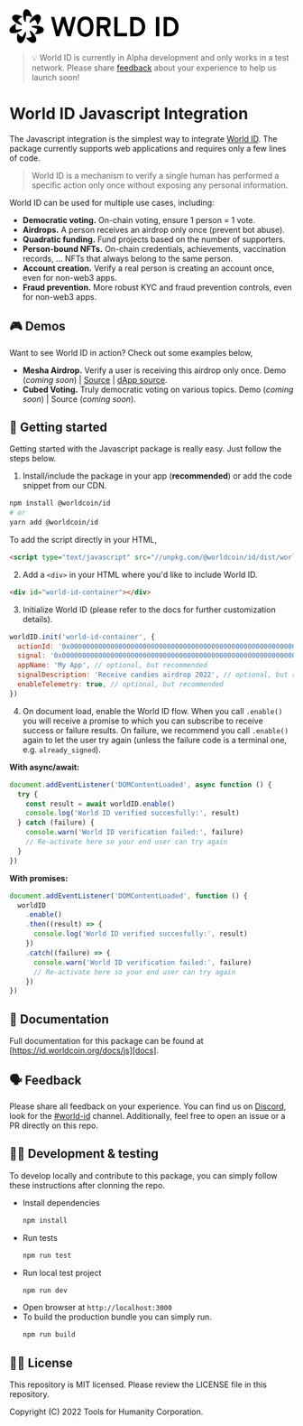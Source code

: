 <img src="https://raw.githubusercontent.com/worldcoin/world-id-js/main/world-id-logo.svg" alt="World ID logo" width="300" />

> 💡 World ID is currently in Alpha development and only works in a test network. Please share [feedback](#feedback) about your experience to help us launch soon!

# World ID Javascript Integration

The Javascript integration is the simplest way to integrate [World ID](https://id.worldcoin.org). The package currently supports web applications and requires only a few lines of code.

> World ID is a mechanism to verify a single human has performed a specific action only once without exposing any personal information.

World ID can be used for multiple use cases, including:

- **Democratic voting.** On-chain voting, ensure 1 person = 1 vote.
- **Airdrops.** A person receives an airdrop only once (prevent bot abuse).
- **Quadratic funding.** Fund projects based on the number of supporters.
- **Person-bound NFTs.** On-chain credentials, achievements, vaccination records, ... NFTs that always belong to the same person.
- **Account creation.** Verify a real person is creating an account once, even for non-web3 apps.
- **Fraud prevention.** More robust KYC and fraud prevention controls, even for non-web3 apps.

## 🎮 Demos

Want to see World ID in action? Check out some examples below,

- **Mesha Airdrop.** Verify a user is receiving this airdrop only once. Demo (_coming soon_) | [Source](https://github.com/worldcoin/world-id-example-airdrop) | [dApp source](https://github.com/worldcoin/world-id-airdrop-example-dapp).
- **Cubed Voting.** Truly democratic voting on various topics. Demo (_coming soon_) | Source (_coming soon_).

## 🚀 Getting started

Getting started with the Javascript package is really easy. Just follow the steps below.

1. Install/include the package in your app (**recommended**) or add the code snippet from our CDN.

```bash
npm install @worldcoin/id
# or
yarn add @worldcoin/id
```

To add the script directly in your HTML,

```html
<script type="text/javascript" src="//unpkg.com/@worldcoin/id/dist/world-id.js"></script>
```

2. Add a `<div>` in your HTML where you'd like to include World ID.

```html
<div id="world-id-container"></div>
```

3. Initialize World ID (please refer to the docs for further customization details).

```js
worldID.init('world-id-container', {
  actionId: '0x0000000000000000000000000000000000000000000000000000000000000000',
  signal: '0x0000000000000000000000000000000000000000000000000000000000000000',
  appName: 'My App', // optional, but recommended
  signalDescription: 'Receive candies airdrop 2022', // optional, but recommended
  enableTelemetry: true, // optional, but recommended
})
```

4. On document load, enable the World ID flow. When you call `.enable()` you will receive a promise to which you can subscribe to receive success or failure results. On failure, we recommend you call `.enable()` again to let the user try again (unless the failure code is a terminal one, e.g. `already_signed`).

**With async/await:**

```js
document.addEventListener('DOMContentLoaded', async function () {
  try {
    const result = await worldID.enable()
    console.log('World ID verified succesfully:', result)
  } catch (failure) {
    console.warn('World ID verification failed:', failure)
    // Re-activate here so your end user can try again
  }
})
```

**With promises:**

```js
document.addEventListener('DOMContentLoaded', function () {
  worldID
    .enable()
    .then((result) => {
      console.log('World ID verified succesfully:', result)
    })
    .catch((failure) => {
      console.warn('World ID verification failed:', failure)
      // Re-activate here so your end user can try again
    })
})
```

## 📄 Documentation

Full documentation for this package can be found at [https://id.worldcoin.org/docs/js][docs].

## 🗣 Feedback

Please share all feedback on your experience. You can find us on [Discord](https://discord.gg/worldcoin), look for the [#world-id](https://discord.com/channels/956750052771127337/968523914638688306) channel. Additionally, feel free to open an issue or a PR directly on this repo.

## 🧑‍💻 Development & testing

To develop locally and contribute to this package, you can simply follow these instructions after clonning the repo.

- Install dependencies
  ```bash
  npm install
  ```
- Run tests
  ```bash
  npm run test
  ```
- Run local test project
  ```bash
  npm run dev
  ```
- Open browser at `http://localhost:3000`
- To build the production bundle you can simply run.
  ```bash
  npm run build
  ```

## 🧑‍⚖️ License

This repository is MIT licensed. Please review the LICENSE file in this repository.

Copyright (C) 2022 Tools for Humanity Corporation.

[docs]: https://id.worldcoin.org/docs/js
